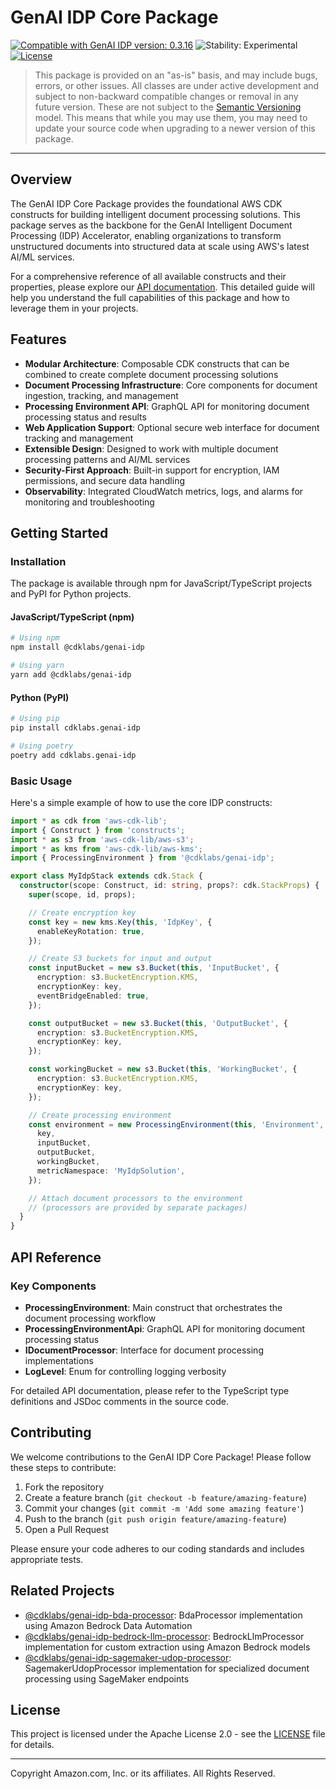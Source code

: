# GenAI IDP Core Package

[![Compatible with GenAI IDP version: 0.3.16](https://img.shields.io/badge/Compatible%20with%20GenAI%20IDP-0.3.16-brightgreen)](https://github.com/aws-solutions-library-samples/accelerated-intelligent-document-processing-on-aws/releases/tag/v0.3.16)
![Stability: Experimental](https://img.shields.io/badge/Stability-Experimental-important.svg)
[![License](https://img.shields.io/badge/License-Apache%202.0-blue.svg)](https://opensource.org/licenses/Apache-2.0)

> This package is provided on an "as-is" basis, and may include bugs, errors, or other issues.
> All classes are under active development and subject to non-backward compatible changes or removal in any
> future version. These are not subject to the [Semantic Versioning](https://semver.org/) model.
> This means that while you may use them, you may need to update your source code when upgrading to a newer version of this package.


---

## Overview

The GenAI IDP Core Package provides the foundational AWS CDK constructs for building intelligent document processing solutions. This package serves as the backbone for the GenAI Intelligent Document Processing (IDP) Accelerator, enabling organizations to transform unstructured documents into structured data at scale using AWS's latest AI/ML services.

For a comprehensive reference of all available constructs and their properties, please explore our [API documentation](./API.md). This detailed guide will help you understand the full capabilities of this package and how to leverage them in your projects.

## Features

- **Modular Architecture**: Composable CDK constructs that can be combined to create complete document processing solutions
- **Document Processing Infrastructure**: Core components for document ingestion, tracking, and management
- **Processing Environment API**: GraphQL API for monitoring document processing status and results
- **Web Application Support**: Optional secure web interface for document tracking and management
- **Extensible Design**: Designed to work with multiple document processing patterns and AI/ML services
- **Security-First Approach**: Built-in support for encryption, IAM permissions, and secure data handling
- **Observability**: Integrated CloudWatch metrics, logs, and alarms for monitoring and troubleshooting

## Getting Started

### Installation

The package is available through npm for JavaScript/TypeScript projects and PyPI for Python projects.

#### JavaScript/TypeScript (npm)

```bash
# Using npm
npm install @cdklabs/genai-idp

# Using yarn
yarn add @cdklabs/genai-idp
```

#### Python (PyPI)

```bash
# Using pip
pip install cdklabs.genai-idp

# Using poetry
poetry add cdklabs.genai-idp
```

### Basic Usage

Here's a simple example of how to use the core IDP constructs:

```typescript
import * as cdk from 'aws-cdk-lib';
import { Construct } from 'constructs';
import * as s3 from 'aws-cdk-lib/aws-s3';
import * as kms from 'aws-cdk-lib/aws-kms';
import { ProcessingEnvironment } from '@cdklabs/genai-idp';

export class MyIdpStack extends cdk.Stack {
  constructor(scope: Construct, id: string, props?: cdk.StackProps) {
    super(scope, id, props);

    // Create encryption key
    const key = new kms.Key(this, 'IdpKey', {
      enableKeyRotation: true,
    });

    // Create S3 buckets for input and output
    const inputBucket = new s3.Bucket(this, 'InputBucket', {
      encryption: s3.BucketEncryption.KMS,
      encryptionKey: key,
      eventBridgeEnabled: true,
    });

    const outputBucket = new s3.Bucket(this, 'OutputBucket', {
      encryption: s3.BucketEncryption.KMS,
      encryptionKey: key,
    });

    const workingBucket = new s3.Bucket(this, 'WorkingBucket', {
      encryption: s3.BucketEncryption.KMS,
      encryptionKey: key,
    });

    // Create processing environment
    const environment = new ProcessingEnvironment(this, 'Environment', {
      key,
      inputBucket,
      outputBucket,
      workingBucket,
      metricNamespace: 'MyIdpSolution',
    });

    // Attach document processors to the environment
    // (processors are provided by separate packages)
  }
}
```

## API Reference

### Key Components

- **ProcessingEnvironment**: Main construct that orchestrates the document processing workflow
- **ProcessingEnvironmentApi**: GraphQL API for monitoring document processing status
- **IDocumentProcessor**: Interface for document processing implementations
- **LogLevel**: Enum for controlling logging verbosity

For detailed API documentation, please refer to the TypeScript type definitions and JSDoc comments in the source code.

## Contributing

We welcome contributions to the GenAI IDP Core Package! Please follow these steps to contribute:

1. Fork the repository
2. Create a feature branch (`git checkout -b feature/amazing-feature`)
3. Commit your changes (`git commit -m 'Add some amazing feature'`)
4. Push to the branch (`git push origin feature/amazing-feature`)
5. Open a Pull Request

Please ensure your code adheres to our coding standards and includes appropriate tests.

## Related Projects

- [@cdklabs/genai-idp-bda-processor](../idp-bda-processor): BdaProcessor implementation using Amazon Bedrock Data Automation
- [@cdklabs/genai-idp-bedrock-llm-processor](../idp-bedrock-llm-processor): BedrockLlmProcessor implementation for custom extraction using Amazon Bedrock models
- [@cdklabs/genai-idp-sagemaker-udop-processor](../idp-sagemaker-udop-processor): SagemakerUdopProcessor implementation for specialized document processing using SageMaker endpoints

## License

This project is licensed under the Apache License 2.0 - see the [LICENSE](LICENSE) file for details.

---

Copyright Amazon.com, Inc. or its affiliates. All Rights Reserved.

